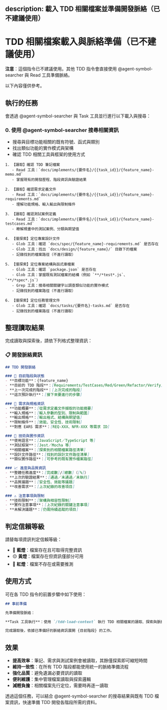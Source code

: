 description: 載入 TDD 相關檔案並準備開發脈絡（已不建議使用）
---

# TDD 相關檔案載入與脈絡準備（已不建議使用）

**注意**：這個指令已不建議使用。其他 TDD 指令會直接使用 @agent-symbol-searcher 與 Read 工具準備脈絡。

以下內容僅供參考。

## 執行的任務

會透過 @agent-symbol-searcher 與 Task 工具並行進行以下載入與搜尋：

### 0. **使用 @agent-symbol-searcher 搜尋相關資訊**
   - 搜尋與目標功能相關的既有符號、函式與類別
   - 找出類似功能的實作模式與架構
   - 確認 TDD 相關工具與框架的使用方式

```
1. 【讀取】確認 TDD 筆記檔案
   - Read 工具：`docs/implements/{要件名}/{{task_id}}/{feature_name}-memo.md`
   - 掌握現有的開發歷程、階段資訊與驗證結果

2. 【讀取】確認需求定義文件  
   - Read 工具：`docs/implements/{要件名}/{{task_id}}/{feature_name}-requirements.md`
   - 理解功能規格、輸入輸出與限制條件

3. 【讀取】確認測試案例定義
   - Read 工具：`docs/implements/{要件名}/{{task_id}}/{feature_name}-testcases.md`
   - 瞭解規畫中的測試案例、分類與期望值

4. 【僅探索】定位專案設計文件
   - Glob 工具：確認 `docs/spec/{feature_name}-requirements.md` 是否存在
   - Glob 工具：找出 `docs/design/{feature_name}/` 目錄下的檔案
   - 記錄找到的檔案路徑（不進行讀取）

5. 【僅探索】定位專案結構與函式庫檔案
   - Glob 工具：確認 `package.json` 是否存在
   - Glob 工具：掌握既有測試檔案的結構（例如 `**/*test*.js`、`**/*spec*.js`）
   - Grep 工具：搜尋相關關鍵字以調查類似功能的實作模式
   - 記錄找到的檔案路徑（不進行讀取）

6. 【僅探索】定位任務管理文件
   - Glob 工具：確認 `docs/tasks/{要件名}-tasks.md` 是否存在
   - 記錄找到的檔案路徑（不進行讀取）
```

## 整理讀取結果

完成讀取與探索後，請依下列格式整理資訊：

### 📋 開發脈絡資訊

```markdown
## TDD 開發脈絡

### 🎯 目前階段與狀態
- **目標功能**：{feature_name}
- **目前的 TDD 階段**：[Requirements/TestCases/Red/Green/Refactor/Verify]
- **上一次完成的階段**：[上次完成的階段]
- **這次預計執行**：[接下來要進行的步驟]

### 📄 需求與規格資訊
- **功能概要**：[從需求定義文件擷取的功能摘要]
- **輸入規格**：[輸入參數的型別、限制與範圍]
- **輸出規格**：[輸出格式、結構與期望值]
- **限制條件**：[效能、安全性、技術限制]
- **對應 EARS 需求**：[REQ-XXX、NFR-XXX 等需求 ID]

### 🔧 技術與實作資訊
- **使用語言**：[JavaScript／TypeScript 等]
- **測試框架**：[Jest／Mocha 等]
- **相關檔案**：[探索到的相關檔案路徑清單]
- **設計文件路徑**：[找到的設計文件路徑清單]
- **類似實作路徑**：[可參考的既有實作檔案路徑]

### 📈 進度與品質資訊
- **整體任務進度**：[完成數]/[總數]（[%]）
- **上次的驗證結果**：[通過／未通過／未執行]
- **品質議題**：[安全性、效能等議題]
- **改善需求**：[上次紀錄的改善項目]

### ⚠️ 注意事項與限制
- **技術限制**：[架構與相容性限制]
- **實作注意事項**：[上次紀錄的關鍵注意事項]
- **未解決議題**：[仍需持續追蹤的項目]
```

## 判定信賴等級

請替每項資訊判定信賴等級：

- 🔵 **藍燈**：檔案存在且可取得完整資訊
- 🟡 **黃燈**：檔案存在但資訊僅部分可用
- 🔴 **紅燈**：檔案不存在或需要推測

## 使用方式

可在各 TDD 指令的前置步驟中如下使用：

```markdown
## 事前準備

先準備開發脈絡：

**Task 工具執行**：使用 `/tdd-load-context` 執行 TDD 相關檔案的讀取、探索與脈絡準備

完成讀取後，依據已準備好的脈絡資訊展開 {目前階段} 的工作。
```

## 效果

- **提高效率**：筆記、需求與測試案例會被讀取，其餘僅探索即可縮短時間
- **維持一致性**：在所有 TDD 階段都能使用統一的脈絡準備流程
- **強化品質**：避免遺漏必要資訊的讀取
- **便利維護**：集中管理檔案讀取與探索邏輯
- **減輕負擔**：相關檔案先行定位，需要時再逐一讀取

透過這個任務，可以結合 @agent-symbol-searcher 的搜尋結果與既有 TDD 檔案資訊，快速準備 TDD 開發各階段所需的資料。
